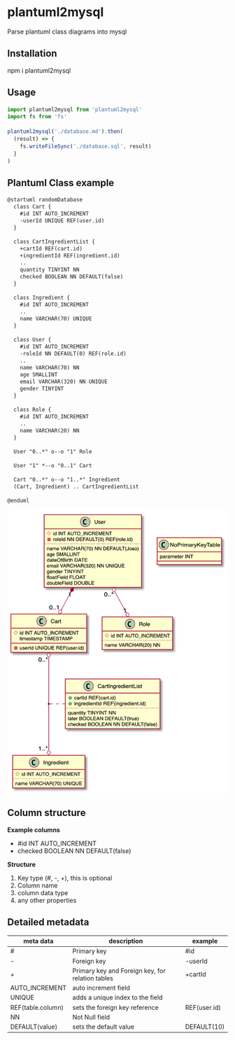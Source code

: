 # plantuml2mysql
Parse plantuml class diagrams into mysql

## Installation

npm i plantuml2mysql

## Usage

```typescript
import plantuml2mysql from 'plantuml2mysql'
import fs from 'fs'

plantuml2mysql('./database.md').then(
  (result) => {
    fs.writeFileSync('./database.sql', result)
  }
)

```

## Plantuml Class example

```
@startuml randomDatabase
  class Cart {
    #id INT AUTO_INCREMENT
    -userId UNIQUE REF(user.id)
  }

  class CartIngredientList {
    +cartId REF(cart.id)
    +ingredientId REF(ingredient.id)
    ..
    quantity TINYINT NN
    checked BOOLEAN NN DEFAULT(false)
  }

  class Ingredient {
    #id INT AUTO_INCREMENT
    ..
    name VARCHAR(70) UNIQUE
  }
  
  class User {
    #id INT AUTO_INCREMENT
    -roleId NN DEFAULT(0) REF(role.id)
    ..
    name VARCHAR(70) NN
    age SMALLINT
    email VARCHAR(320) NN UNIQUE
    gender TINYINT
  }
  
  class Role {
    #id INT AUTO_INCREMENT
    ..
    name VARCHAR(20) NN
  }
  
  User "0..*" o--o "1" Role

  User "1" *--o "0..1" Cart

  Cart "0..*" o--o "1..*" Ingredient
  (Cart, Ingredient) .. CartIngredientList

@enduml
```

![diagram](./assets/dbdiagram.png)

## Column structure

**Example columns**
- \#id INT AUTO_INCREMENT
- checked BOOLEAN NN DEFAULT(false)

**Structure**
1. Key type (#, -, +), this is optional
2. Column name
3. column data type
4. any other properties

## Detailed metadata

|meta data| description | example |
|-|-|-|
| # | Primary key | #id |
| - | Foreign key | -userId |
| + | Primary key and Foreign key, for relation tables | +cartId |
| AUTO_INCREMENT | auto increment field |
| UNIQUE| adds a unique index to the field |
| REF(table.column) | sets the foreign key reference | REF(user.id) |
| NN | Not Null field |
| DEFAULT(value) | sets the default value | DEFAULT(10) |
